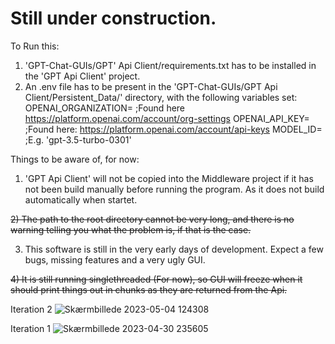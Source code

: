 # Still under construction.

To Run this:
   1) 'GPT-Chat-GUIs/GPT' Api Client/requirements.txt has to be installed in the 'GPT Api Client' project.
   2) An .env file has to be present in the 'GPT-Chat-GUIs/GPT Api Client/Persistent_Data/' directory, with the following variables set:
       OPENAI_ORGANIZATION= ;Found here https://platform.openai.com/account/org-settings
       OPENAI_API_KEY= ;Found here: https://platform.openai.com/account/api-keys
       MODEL_ID= ;E.g. 'gpt-3.5-turbo-0301'
       
Things to be aware of, for now:
   1) 'GPT Api Client' will not be copied into the Middleware project if it has not been build manually before running the program. As it does not build automatically when           startet.
   
   ~~2) The path to the root directory cannot be very long, and there is no warning telling you what the problem is, if that is the case.~~
   
   3) This software is still in the very early days of development. Expect a few bugs, missing features and a very ugly GUI.
   
   ~~4) It is still running singlethreaded (For now), so GUI will freeze when it should print things out in chunks as they are returned from the Api.~~
 
Iteration 2
![Skærmbillede 2023-05-04 124308](https://user-images.githubusercontent.com/85315025/236182140-aeb73643-a30d-4c21-a3f4-f4f5cd05e3d3.png)


Iteration 1
![Skærmbillede 2023-04-30 235605](https://user-images.githubusercontent.com/85315025/235378010-5202531f-8d0e-4263-aeae-f42fe33aa95f.png)
